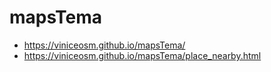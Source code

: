# mapsTema

- https://viniceosm.github.io/mapsTema/
- https://viniceosm.github.io/mapsTema/place_nearby.html
